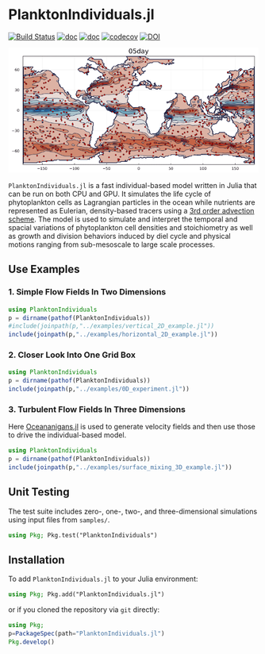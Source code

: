 # PlanktonIndividuals.jl

[![Build Status](https://travis-ci.com/JuliaOcean/PlanktonIndividuals.jl.svg?branch=master)](https://travis-ci.com/JuliaOcean/PlanktonIndividuals.jl)
[![doc](https://img.shields.io/badge/docs-stable-blue.svg)](https://JuliaOcean.github.io/PlanktonIndividuals.jl/stable)
[![doc](https://img.shields.io/badge/docs-dev-blue.svg)](https://JuliaOcean.github.io/PlanktonIndividuals.jl/dev)
[![codecov](https://codecov.io/gh/JuliaOcean/PlanktonIndividuals.jl/branch/master/graph/badge.svg?token=jJL053vHAM)](https://codecov.io/gh/JuliaOcean/PlanktonIndividuals.jl)
[![DOI](https://zenodo.org/badge/178023615.svg)](https://zenodo.org/badge/latestdoi/178023615)

![animation](https://github.com/JuliaOcean/PlanktonIndividuals.jl/raw/master/examples/figures/anim_global.gif)

`PlanktonIndividuals.jl` is a fast individual-based model written in Julia that can be run on both CPU and GPU. It simulates the life cycle of phytoplankton cells as Lagrangian particles in the ocean while nutrients are represented as Eulerian, density-based tracers using a [3rd order advection scheme](https://mitgcm.readthedocs.io/en/latest/algorithm/adv-schemes.html#third-order-direct-space-time-with-flux-limiting). The model is used to simulate and interpret the temporal and spacial variations of phytoplankton cell densities and stoichiometry as well as growth and division behaviors induced by diel cycle and physical motions ranging from sub-mesoscale to large scale processes.

## Use Examples

### 1. Simple Flow Fields In Two Dimensions

```julia
using PlanktonIndividuals
p = dirname(pathof(PlanktonIndividuals))
#include(joinpath(p,"../examples/vertical_2D_example.jl"))
include(joinpath(p,"../examples/horizontal_2D_example.jl"))
```

### 2. Closer Look Into One Grid Box

```julia
using PlanktonIndividuals
p = dirname(pathof(PlanktonIndividuals))
include(joinpath(p,"../examples/0D_experiment.jl"))
```

### 3. Turbulent Flow Fields In Three Dimensions

Here [Oceananigans.jl](https://github.com/climate-machine/Oceananigans.jl) is used to generate velocity fields and then use those to drive the individual-based model.

```julia
using PlanktonIndividuals
p = dirname(pathof(PlanktonIndividuals))
include(joinpath(p,"../examples/surface_mixing_3D_example.jl"))
```

## Unit Testing

The test suite includes zero-, one-, two-, and three-dimensional simulations using input files from `samples/`.

```julia
using Pkg; Pkg.test("PlanktonIndividuals")
```

## Installation

To add `PlanktonIndividuals.jl` to your Julia environment:

```julia
using Pkg; Pkg.add("PlanktonIndividuals.jl")
```

or if you cloned the repository via `git` directly:

```julia
using Pkg; 
p=PackageSpec(path="PlanktonIndividuals.jl")
Pkg.develop()
```
